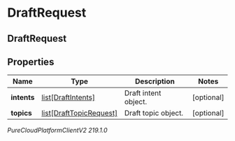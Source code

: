 # DraftRequest

## DraftRequest

## Properties

|Name | Type | Description | Notes|
|------------ | ------------- | ------------- | -------------|
| **intents** | [list[DraftIntents]](DraftIntents) | Draft intent object. | [optional] |
| **topics** | [list[DraftTopicRequest]](DraftTopicRequest) | Draft topic object. | [optional] |



_PureCloudPlatformClientV2 219.1.0_
